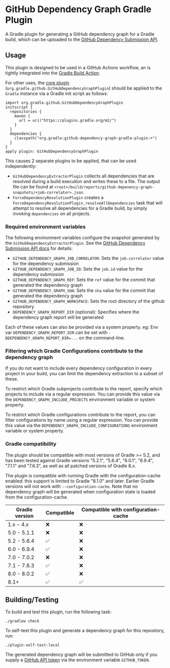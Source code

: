 # GitHub Dependency Graph Gradle Plugin

A Gradle plugin for generating a GitHub dependency graph for a Gradle build, which can be uploaded to the [GitHub Dependency Submission API](https://docs.github.com/en/rest/dependency-graph/dependency-submission).

## Usage
This plugin is designed to be used in a GitHub Actions workflow, an is tightly integrated into the [Gradle Build Action](https://github.com/gradle/gradle-build-action#github-dependency-graph-support).

For other uses, the [core plugin](https://plugins.gradle.org/plugin/org.gradle.github-dependency-graph-gradle-plugin) (`org.gradle.github.GitHubDependencyGraphPlugin`) 
should be applied to the `Gradle` instance via a Gradle init script as follows:

```
import org.gradle.github.GitHubDependencyGraphPlugin
initscript {
  repositories {
    maven {
      url = uri("https://plugins.gradle.org/m2/")
    }
  }
  dependencies {
    classpath("org.gradle:github-dependency-graph-gradle-plugin:+")
  }
}
apply plugin: GitHubDependencyGraphPlugin
```

This causes 2 separate plugins to be applied, that can be used independently:
- `GitHubDependencyExtractorPlugin` collects all dependencies that are resolved during a build execution and writes these to a file. The output file can be found at `<root>/build/reports/github-depenency-graph-snapshots/<job-correlator>.json`.
- `ForceDependencyResolutionPlugin` creates a `ForceDependencyResolutionPlugin_resolveAllDependencies` task that will attempt to resolve all dependencies for a Gradle build, by simply invoking `dependencies` on all projects.

### Required environment variables

The following environment variables configure the snapshot generated by the `GitHubDependencyExtractorPlugin`. See the [GitHub Dependency Submission API docs](https://docs.github.com/en/rest/dependency-graph/dependency-submission?apiVersion=2022-11-28) for details:
- `GITHUB_DEPENDENCY_GRAPH_JOB_CORRELATOR`: Sets the `job.correlator` value for the dependency submission
- `GITHUB_DEPENDENCY_GRAPH_JOB_ID`: Sets the `job.id` value for the dependency submission
- `GITHUB_DEPENDENCY_GRAPH_REF`: Sets the `ref` value for the commit that generated the dependency graph
- `GITHUB_DEPENDENCY_GRAPH_SHA`: Sets the `sha` value for the commit that generated the dependency graph
- `GITHUB_DEPENDENCY_GRAPH_WORKSPACE`: Sets the root directory of the github repository
- `DEPENDENCY_GRAPH_REPORT_DIR` (optional): Specifies where the dependency graph report will be generated

Each of these values can also be provided via a system property. 
eg: Env var `DEPENDENCY_GRAPH_REPORT_DIR` can be set with `-DDEPENDENCY_GRAPH_REPORT_DIR=...` on the command-line.

### Filtering which Gradle Configurations contribute to the dependency graph

If you do not want to include every dependency configuration in every project in your build, you can limit the
dependency extraction to a subset of these.

To restrict which Gradle subprojects contribute to the report, specify which projects to include via a regular expression.
You can provide this value via the `DEPENDENCY_GRAPH_INCLUDE_PROJECTS` environment variable or system property.

To restrict which Gradle configurations contribute to the report, you can filter configurations by name using a regular expression.
You can provide this value via the `DEPENDENCY_GRAPH_INCLUDE_CONFIGURATIONS` environment variable or system property.

### Gradle compatibility

The plugin should be compatible with most versions of Gradle >= 5.2, and has been tested against 
Gradle versions "5.2.1", "5.6.4", "6.0.1", "6.9.4", "7.1.1" and "7.6.3", as well as all patched versions of Gradle 8.x.

The plugin is compatible with running Gradle with the configuration-cache enabled: this support is
limited to Gradle "8.1.0" and later. Earlier Gradle versions will not work with `--configuration-cache`.
Note that no dependency graph will be generated when configuration state is loaded from the configuration-cache.

| Gradle version | Compatible | Compatible with configuration-cache |
| -------------- | ------- | ------------------------ |
| 1.x - 4.x      | :x: | :x: |
| 5.0 - 5.1.1 | :x: | :x: |
| 5.2 - 5.6.4 | ✅ | :x: |
| 6.0 - 6.9.4 | ✅ | :x: |
| 7.0 - 7.0.2 | :x: | :x: |
| 7.1 - 7.6.3 | ✅ | :x: |
| 8.0 - 8.0.2 | ✅ | :x: |
| 8.1+ | ✅ | ✅ |

## Building/Testing

To build and test this plugin, run the following task:
```shell
./gradlew check
```

To self-test this plugin and generate a dependency graph for this repository, run:
```shell
./plugin-self-test-local
```

The generated dependency graph will be submitted to GitHub only if you supply a
[GitHub API token](https://docs.github.com/en/authentication/keeping-your-account-and-data-secure/creating-a-personal-access-token)
via the environment variable `GITHUB_TOKEN`.
